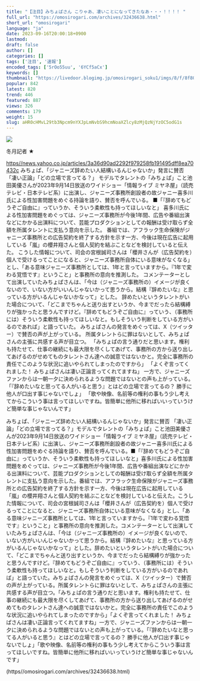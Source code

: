 ```yaml
---
title: "【注目】みちょぱさん こりゃあ、凄いことになってきたなあ・・・！！！！ "
full_url: "https://omosirogari.com/archives/32436638.html"
short_url: "omosirogari"
language: "ja"
date: 2023-09-16T20:00:18+0900
lastmod: 
draft: false
author: []
categories: []
tags: ['注目', '速報']
encoded_tags: ['5rOo55uu', '6YCf5aCx']
keywords: []
thumbnail: "https://livedoor.blogimg.jp/omosirogari_soku1/imgs/8/f/8f806c53.jpg"
popular: 842
latest: 820
trend: 446
featured: 887
views: 326
comments: 179
weight: 15
slug: aHR0cHMvL29tb3Npcm9nYXJpLmNvbS9hcmNoaXZlcy8zMjQzNjYzOC5odG1s
---
```


![](https://livedoor.blogimg.jp/omosirogari_soku1/imgs/8/f/8f806c53.jpg)

<div><p>冬月記者 ★ </p><a target='_blank' href='https//news.yahoo.co.jp/articles/3a36d90ad2292f979258fb191495dff8ea70432c'>https//news.yahoo.co.jp/articles/3a36d90ad2292f979258fb191495dff8ea70432c</a> みちょぱ、「ジャニーズ辞めたい人結構いるんじゃないか」発言に賛否 「凄い正論」「どの立場で言ってる？」 モデルでタレントの「みちょぱ」こと池田美優さんが2023年9月14日放送のワイドショー「情報ライブ ミヤネ屋」（読売テレビ・日本テレビ系）に出演し、ジャニーズ事務所創設者の故ジャニー喜多川氏による性加害問題をめぐる持論を語り、賛否を呼んでいる。 ■「『辞めてもどうぞご自由に』っていうか、そういう柔軟性も持ってほしいなと」 喜多川氏による性加害問題をめぐっては、ジャニーズ事務所が今後1年間、広告や番組出演などにかかる出演料について、芸能プロダクションとしての報酬は受け取らず全額を所属タレントに支払う意向を示した。 番組では、アフラック生命保険がジャニーズ事務所との広告契約を終了する方針を示す一方、今後は現在広告に起用している「嵐」の櫻井翔さんと個人契約を結ぶことなどを検討していると伝えた。 こうした情報について、司会の宮根誠司さんは「櫻井さんが（広告契約を）個人で受けるってことになると、ジャニーズ事務所自体にいる意味がなくなる」とし、「ある意味ジャニーズ事務所としては、1年と言っていますから。『1年で変わる覚悟です』ということ」と事務所の意向を推測した。 コメンテーターとして出演していたみちょぱさんは、「今は（ジャニーズ事務所の）イメージが良くないので、いない方がいいんじゃないかって思うから。結構『辞めたいな』と思っている方がいるんじゃないかなって」とした。 辞めたいというタレントがいた場合について、「どこまでちゃんと送り出すというか、今までだったら結構縛りが強かったと思うんですけど。『辞めてもどうぞご自由に』っていう、（事務所には）そういう柔軟性も持ってほしいなと。もしそういう判断をしている方がいるのであれば」と語っていた。 みちょぱさんの発言をめぐっては、X（ツイッター）で賛否の声が上がっている。 所属タレントらに罪はないとして、みちょぱさんの主張に共感する声が目立つ。 「みちょぱの言う通りだと思います。権利も持たせて、仕事の継続にも最大限を尽くしてあげて、事務所の方から送り出してあげるのがせめてものタレントさん達への誠意ではないかと。完全に事務所の責任でこのような状況に追いやられてしまったのですから」 「よくぞ言ってくれました！ みちょぱさんは凄い正論言ってくれてますね」 一方で、ジャニーズファンからは一朝一夕に決められるような問題ではないとの声も上がっている。 「『辞めたいなと思ってる人がいると思う』とはどの立場で言ってるの？ 勝手に他人が口出す事じゃないでしょ」 「歌や映像、名前等の権利の事もう少し考えてからこういう事は言ってほしいですね。皆簡単に他所に移ればいいっていうけど簡単な事じゃないんです」 <p>みちょぱ、「ジャニーズ辞めたい人結構いるんじゃないか」発言に賛否 「凄い正論」「どの立場で言ってる？」モデルでタレントの「みちょぱ」こと池田美優さんが2023年9月14日放送のワイドショー「情報ライブ ミヤネ屋」（読売テレビ・日本テレビ系）に出演し、ジャニーズ事務所創設者の故ジャニー喜多川氏による性加害問題をめぐる持論を語り、賛否を呼んでいる。■「『辞めてもどうぞご自由に』っていうか、そういう柔軟性も持ってほしいなと」喜多川氏による性加害問題をめぐっては、ジャニーズ事務所が今後1年間、広告や番組出演などにかかる出演料について、芸能プロダクションとしての報酬は受け取らず全額を所属タレントに支払う意向を示した。番組では、アフラック生命保険がジャニーズ事務所との広告契約を終了する方針を示す一方、今後は現在広告に起用している「嵐」の櫻井翔さんと個人契約を結ぶことなどを検討していると伝えた。こうした情報について、司会の宮根誠司さんは「櫻井さんが（広告契約を）個人で受けるってことになると、ジャニーズ事務所自体にいる意味がなくなる」とし、「ある意味ジャニーズ事務所としては、1年と言っていますから。『1年で変わる覚悟です』ということ」と事務所の意向を推測した。コメンテーターとして出演していたみちょぱさんは、「今は（ジャニーズ事務所の）イメージが良くないので、いない方がいいんじゃないかって思うから。結構『辞めたいな』と思っている方がいるんじゃないかなって」とした。辞めたいというタレントがいた場合について、「どこまでちゃんと送り出すというか、今までだったら結構縛りが強かったと思うんですけど。『辞めてもどうぞご自由に』っていう、（事務所には）そういう柔軟性も持ってほしいなと。もしそういう判断をしている方がいるのであれば」と語っていた。みちょぱさんの発言をめぐっては、X（ツイッター）で賛否の声が上がっている。所属タレントらに罪はないとして、みちょぱさんの主張に共感する声が目立つ。「みちょぱの言う通りだと思います。権利も持たせて、仕事の継続にも最大限を尽くしてあげて、事務所の方から送り出してあげるのがせめてものタレントさん達への誠意ではないかと。完全に事務所の責任でこのような状況に追いやられてしまったのですから」「よくぞ言ってくれました！ みちょぱさんは凄い正論言ってくれてますね」一方で、ジャニーズファンからは一朝一夕に決められるような問題ではないとの声も上がっている。「『辞めたいなと思ってる人がいると思う』とはどの立場で言ってるの？ 勝手に他人が口出す事じゃないでしょ」「歌や映像、名前等の権利の事もう少し考えてからこういう事は言ってほしいですね。皆簡単に他所に移ればいいっていうけど簡単な事じゃないんです」</p></div>

(https//omosirogari.com/archives/32436638.html)
